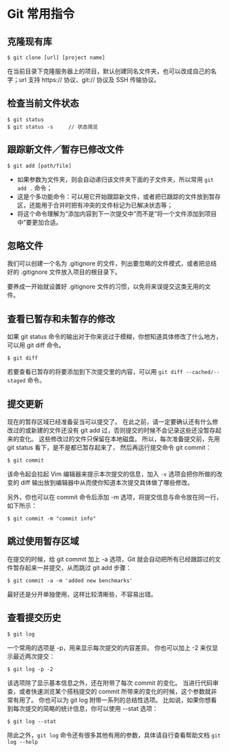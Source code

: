 # Git 常用指令

## 克隆现有库

	$ git clone [url] [project name]

在当前目录下克隆服务器上的项目，默认创建同名文件夹，也可以改成自己的名字；url 支持 https:// 协议、git:// 协议及 SSH 传输协议。

## 检查当前文件状态

	$ git status
	$ git status -s		// 状态简览

## 跟踪新文件／暂存已修改文件

	$ git add [path/file]

* 如果参数为文件夹，则会自动递归该文件夹下面的子文件夹，所以常用 `git add .` 命令；
* 这是个多功能命令：可以用它开始跟踪新文件，或者把已跟踪的文件放到暂存区，还能用于合并时把有冲突的文件标记为已解决状态等；
* 将这个命令理解为“添加内容到下一次提交中”而不是“将一个文件添加到项目中”要更加合适。

## 忽略文件
我们可以创建一个名为 .gitignore 的文件，列出要忽略的文件模式，或者把总结好的 .gitignore 文件放入项目的根目录下。

要养成一开始就设置好 .gitignore 文件的习惯，以免将来误提交这类无用的文件。

## 查看已暂存和未暂存的修改

如果 git status 命令的输出对于你来说过于模糊，你想知道具体修改了什么地方，可以用 git diff 命令。

	$ git diff
	
若要查看已暂存的将要添加到下次提交里的内容，可以用 `git diff --cached/--staged` 命令。

## 提交更新

现在的暂存区域已经准备妥当可以提交了。 在此之前，请一定要确认还有什么修改过的或新建的文件还没有 git add 过，否则提交的时候不会记录这些还没暂存起来的变化。 这些修改过的文件只保留在本地磁盘。 所以，每次准备提交前，先用 git status 看下，是不是都已暂存起来了， 然后再运行提交命令 git commit：

	$ git commit
	
该命令起会拉起 Vim 编辑器来提示本次提交的信息，加入 `-v` 选项会把你所做的改变的 diff 输出放到编辑器中从而使你知道本次提交具体做了哪些修改。

另外，你也可以在 commit 命令后添加 -m 选项，将提交信息与命令放在同一行，如下所示：

	$ git commit -m "commit info"

## 跳过使用暂存区域

在提交的时候，给 git commit 加上 -a 选项，Git 就会自动把所有已经跟踪过的文件暂存起来一并提交，从而跳过 git add 步骤：

	$ git commit -a -m 'added new benchmarks'
	
最好还是分开单独使用，这样比较清晰些，不容易出错。

## 查看提交历史

	$ git log

一个常用的选项是 -p，用来显示每次提交的内容差异。 你也可以加上 -2 来仅显示最近两次提交：

	$ git log -p -2

该选项除了显示基本信息之外，还在附带了每次 commit 的变化。 当进行代码审查，或者快速浏览某个搭档提交的 commit 所带来的变化的时候，这个参数就非常有用了。 你也可以为 git log 附带一系列的总结性选项。 比如说，如果你想看到每次提交的简略的统计信息，你可以使用 --stat 选项：

	$ git log --stat

除此之外，`git log` 命令还有很多其他有用的参数，具体请自行查看帮助文档 `git log --help`

